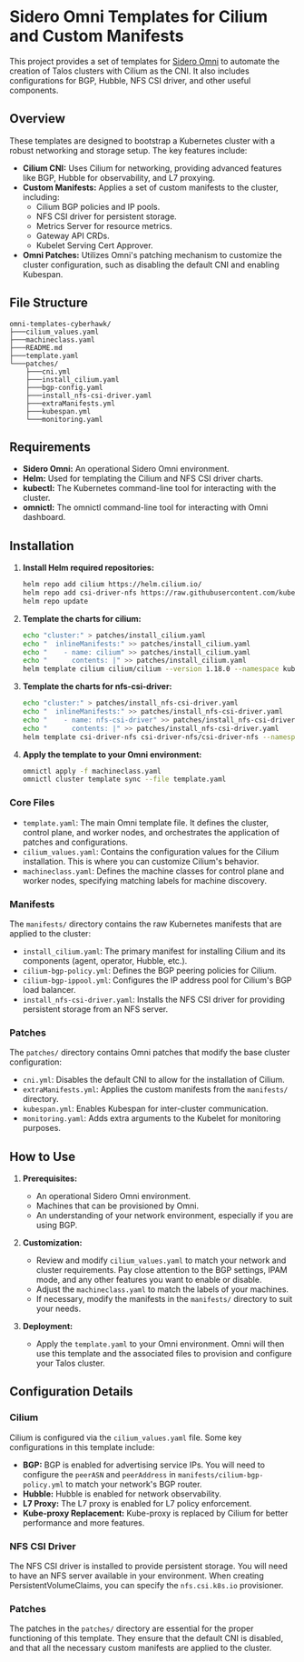 # Sidero Omni Templates for Cilium and Custom Manifests

This project provides a set of templates for [Sidero Omni](https://www.sidero.dev/omni/) to automate the creation of Talos clusters with Cilium as the CNI. It also includes configurations for BGP, Hubble, NFS CSI driver, and other useful components.

## Overview

These templates are designed to bootstrap a Kubernetes cluster with a robust networking and storage setup. The key features include:

-   **Cilium CNI:** Uses Cilium for networking, providing advanced features like BGP, Hubble for observability, and L7 proxying.
-   **Custom Manifests:**  Applies a set of custom manifests to the cluster, including:
    -   Cilium BGP policies and IP pools.
    -   NFS CSI driver for persistent storage.
    -   Metrics Server for resource metrics.
    -   Gateway API CRDs.
    -   Kubelet Serving Cert Approver.
-   **Omni Patches:**  Utilizes Omni's patching mechanism to customize the cluster configuration, such as disabling the default CNI and enabling Kubespan.

## File Structure

```
omni-templates-cyberhawk/
├───cilium_values.yaml
├───machineclass.yaml
├───README.md
├───template.yaml
└───patches/
    ├───cni.yml
    ├───install_cilium.yaml
    ├───bgp-config.yaml
    ├───install_nfs-csi-driver.yaml
    ├───extraManifests.yml
    ├───kubespan.yml
    └───monitoring.yaml
```

## Requirements

- **Sidero Omni:** An operational Sidero Omni environment.
- **Helm:** Used for templating the Cilium and NFS CSI driver charts.
- **kubectl:** The Kubernetes command-line tool for interacting with the cluster.
- **omnictl:** The omnictl command-line tool for interacting with Omni dashboard.

## Installation

1. **Install Helm required repositories:**
   ```bash
   helm repo add cilium https://helm.cilium.io/
   helm repo add csi-driver-nfs https://raw.githubusercontent.com/kubernetes-csi/csi-driver-nfs/master/charts
   helm repo update
   ```
2. **Template the charts for cilium:**
   ```bash
   echo "cluster:" > patches/install_cilium.yaml
   echo "  inlineManifests:" >> patches/install_cilium.yaml
   echo "    - name: cilium" >> patches/install_cilium.yaml
   echo "      contents: |" >> patches/install_cilium.yaml
   helm template cilium cilium/cilium --version 1.18.0 --namespace kube-system -f cilium_values.yaml | sed 's/^/        /' >> patches/install_cilium.yaml
   ```

3. **Template the charts for nfs-csi-driver:**
   ```bash
   echo "cluster:" > patches/install_nfs-csi-driver.yaml
   echo "  inlineManifests:" >> patches/install_nfs-csi-driver.yaml
   echo "    - name: nfs-csi-driver" >> patches/install_nfs-csi-driver.yaml
   echo "      contents: |" >> patches/install_nfs-csi-driver.yaml
   helm template csi-driver-nfs csi-driver-nfs/csi-driver-nfs --namespace kube-system --version v4.11.0 | sed 's/^/        /' >> patches/install_nfs-csi-driver.yaml
   ```
4. **Apply the template to your Omni environment:**
   ```bash
   omnictl apply -f machineclass.yaml
   omnictl cluster template sync --file template.yaml
   ```



### Core Files

-   `template.yaml`: The main Omni template file. It defines the cluster, control plane, and worker nodes, and orchestrates the application of patches and configurations.
-   `cilium_values.yaml`: Contains the configuration values for the Cilium installation. This is where you can customize Cilium's behavior.
-   `machineclass.yaml`: Defines the machine classes for control plane and worker nodes, specifying matching labels for machine discovery.

### Manifests

The `manifests/` directory contains the raw Kubernetes manifests that are applied to the cluster:

-   `install_cilium.yaml`: The primary manifest for installing Cilium and its components (agent, operator, Hubble, etc.).
-   `cilium-bgp-policy.yml`: Defines the BGP peering policies for Cilium.
-   `cilium-bgp-ippool.yml`:  Configures the IP address pool for Cilium's BGP load balancer.
-   `install_nfs-csi-driver.yaml`: Installs the NFS CSI driver for providing persistent storage from an NFS server.

### Patches

The `patches/` directory contains Omni patches that modify the base cluster configuration:

-   `cni.yml`: Disables the default CNI to allow for the installation of Cilium.
-   `extraManifests.yml`:  Applies the custom manifests from the `manifests/` directory.
-   `kubespan.yml`: Enables Kubespan for inter-cluster communication.
-   `monitoring.yaml`: Adds extra arguments to the Kubelet for monitoring purposes.

## How to Use

1.  **Prerequisites:**
    -   An operational Sidero Omni environment.
    -   Machines that can be provisioned by Omni.
    -   An understanding of your network environment, especially if you are using BGP.

2.  **Customization:**
    -   Review and modify `cilium_values.yaml` to match your network and cluster requirements. Pay close attention to the BGP settings, IPAM mode, and any other features you want to enable or disable.
    -   Adjust the `machineclass.yaml` to match the labels of your machines.
    -   If necessary, modify the manifests in the `manifests/` directory to suit your needs.

3.  **Deployment:**
    -   Apply the `template.yaml` to your Omni environment. Omni will then use this template and the associated files to provision and configure your Talos cluster.

## Configuration Details

### Cilium

Cilium is configured via the `cilium_values.yaml` file. Some key configurations in this template include:

-   **BGP:** BGP is enabled for advertising service IPs. You will need to configure the `peerASN` and `peerAddress` in `manifests/cilium-bgp-policy.yml` to match your network's BGP router.
-   **Hubble:** Hubble is enabled for network observability.
-   **L7 Proxy:** The L7 proxy is enabled for L7 policy enforcement.
-   **Kube-proxy Replacement:**  Kube-proxy is replaced by Cilium for better performance and more features.

### NFS CSI Driver

The NFS CSI driver is installed to provide persistent storage. You will need to have an NFS server available in your environment. When creating PersistentVolumeClaims, you can specify the `nfs.csi.k8s.io` provisioner.

### Patches

The patches in the `patches/` directory are essential for the proper functioning of this template. They ensure that the default CNI is disabled, and that all the necessary custom manifests are applied to the cluster.
